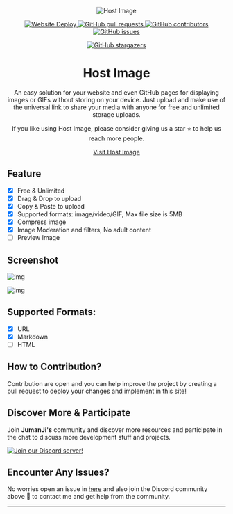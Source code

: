 <p align="center">
  <img src="https://host-image.pages.dev/file/bfa09e0bca60e9c0f9725.jpg" alt="Host Image">
</p>

<p align="center">
  <a href="https://www.cloudflare.com/">
    <img src="https://deploy-badge.vercel.app/?url=http%3A%2F%2Fwww.nextjs.org&logo=Cloudflare&name=cloudflare" alt="Website Deploy"></img>
  </a>
  <a href="https://github.com/heyjumanji/host-image/pulls">
    <img alt="GitHub pull requests" src="https://img.shields.io/github/issues-pr/heyjumanji/host-image.svg" />
  </a>
  <a href="https://github.com/heyjumanji/host-image/graphs/contributors">
    <img alt="GitHub contributors" src="https://img.shields.io/github/contributors/heyjumanji/host-image.svg" />
  </a>
  <a href="https://github.com/heyjumanji/host-image/issues">
    <img alt="GitHub issues" src="https://img.shields.io/github/issues/heyjumanji/host-image.svg" />
  </a>
</p>

<p align="center">
  <a href="https://github.com/heyjumanji/host-image/stargazers">
    <img alt="GitHub stargazers" src="https://img.shields.io/github/stars/heyjumanji/host-image.svg" />
  </a>
</p>

<h1 align="center">Host Image</h1>

<p align="center">
  An easy solution for your website and even GitHub pages for displaying images or GIFs without storing on your device. Just upload and make use of the universal link to share your media with anyone for free and unlimited storage uploads.
</p>

<p align="center">
  If you like using Host Image, please consider giving us a star ⭐ to help us reach more people.
</p>

<p align="center">
  <a href="https://host-image.is-a.dev/">Visit Host Image</a>
</p>


## Feature

- [x] Free & Unlimited
- [x] Drag & Drop to upload
- [x] Copy & Paste to upload
- [x] Supported formats: image/video/GIF, Max file size is 5MB
- [x] Compress image
- [x] Image Moderation and filters, No adult content
- [ ] Preview Image

## Screenshot

![img](https://host-image.pages.dev/file/449c434c8f7475f65223a.png)

![img](https://host-image.pages.dev/file/899549a3de628b696f17d.png)

## Supported Formats:

- [x] URL
- [x] Markdown
- [ ] HTML

## How to Contribution?

Contribution are open and you can help improve the project by creating a pull request to deploy your changes and implement in this site!

## Discover More & Participate

Join **JumanJi's** community and discover more resources and participate in the chat to discuss more development stuff and projects.

[![Join our Discord server!](https://invidget.switchblade.xyz/mGuSkWHb2f)](https://discord.gg/mGuSkWHb2f)

## Encounter Any Issues?

No worries open an issue in [here](https://github.com/heyjumanji/host-image/issues) and also join the Discord community above 🌱 to contact me and get help from the community.

---
